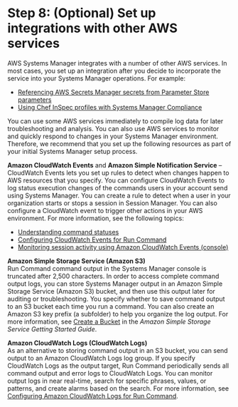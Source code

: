 # Step 8: \(Optional\) Set up integrations with other AWS services<a name="setup-integrations"></a>

AWS Systems Manager integrates with a number of other AWS services\. In most cases, you set up an integration after you decide to incorporate the service into your Systems Manager operations\. For example:
+ [Referencing AWS Secrets Manager secrets from Parameter Store parameters](integration-ps-secretsmanager.md)
+ [Using Chef InSpec profiles with Systems Manager Compliance](integration-chef-inspec.md)

You can use some AWS services immediately to compile log data for later troubleshooting and analysis\. You can also use AWS services to monitor and quickly respond to changes in your Systems Manager environment\. Therefore, we recommend that you set up the following resources as part of your initial Systems Manager setup process\. 

**Amazon CloudWatch Events** and **Amazon Simple Notification Service** – CloudWatch Events lets you set up rules to detect when changes happen to AWS resources that you specify\. You can configure CloudWatch Events to log status execution changes of the commands users in your account send using Systems Manager\. You can create a rule to detect when a user in your organization starts or stops a session in Session Manager\. You can also configure a CloudWatch event to trigger other actions in your AWS environment\. For more information, see the following topics:
+ [Understanding command statuses](monitor-commands.md)
+ [Configuring CloudWatch Events for Run Command](rc-cwe.md)
+ [Monitoring session activity using Amazon CloudWatch Events \(console\)](session-manager-logging-auditing.md#session-manager-logging-auditing-cloudwatch-events)

**Amazon Simple Storage Service \(Amazon S3\)**  
Run Command command output in the Systems Manager console is truncated after 2,500 characters\. In order to access complete command output logs, you can store Systems Manager output in an Amazon Simple Storage Service \(Amazon S3\) bucket, and then use this output later for auditing or troubleshooting\. You specify whether to save command output to an S3 bucket each time you run a command\. You can also create an Amazon S3 key prefix \(a subfolder\) to help you organize the log output\. For more information, see [Create a Bucket](https://docs.aws.amazon.com/AmazonS3/latest/gsg/CreatingABucket.html) in the *Amazon Simple Storage Service Getting Started Guide*\. 

**Amazon CloudWatch Logs \(CloudWatch Logs\)**  
As an alternative to storing command output in an S3 bucket, you can send output to an Amazon CloudWatch Logs log group\. If you specify CloudWatch Logs as the output target, Run Command periodically sends all command output and error logs to CloudWatch Logs\. You can monitor output logs in near real\-time, search for specific phrases, values, or patterns, and create alarms based on the search\. For more information, see [Configuring Amazon CloudWatch Logs for Run Command](sysman-rc-setting-up-cwlogs.md)\.